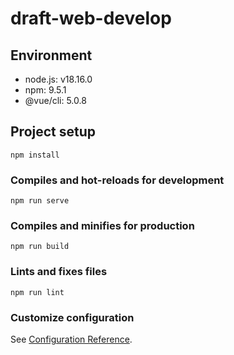 # draft-web-develop

## Environment

- node.js: v18.16.0
- npm: 9.5.1
- @vue/cli: 5.0.8

## Project setup
```
npm install
```

### Compiles and hot-reloads for development
```
npm run serve
```

### Compiles and minifies for production
```
npm run build
```

### Lints and fixes files
```
npm run lint
```

### Customize configuration
See [Configuration Reference](https://cli.vuejs.org/config/).
